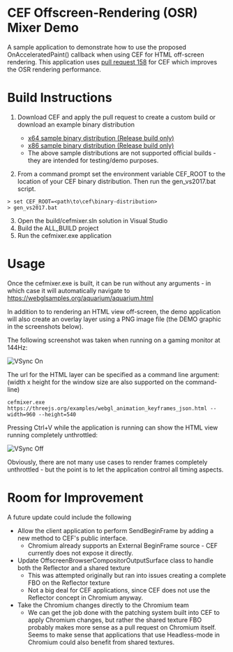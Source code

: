 # CEF Offscreen-Rendering (OSR) Mixer Demo

A sample application to demonstrate how to use the proposed OnAcceleratedPaint() callback when using CEF for HTML off-screen rendering.  This application uses [pull request 158](https://bitbucket.org/chromiumembedded/cef/pull-requests/158/support-external-textures-in-osr-mode/diff) for CEF which improves the OSR rendering performance.

# Build Instructions

1. Download CEF and apply the pull request to create a custom build or download an example binary distribution
    * [x64 sample binary distribution (Release build only)][x64_build]
    * [x86 sample binary distribution (Release build only)][x86_build]
    * The above sample distributions are not supported official builds - they are intended for testing/demo purposes.
    
2. From a command prompt set the environment variable CEF_ROOT to the location of your CEF binary distribution.  Then run the gen_vs2017.bat script.

```Batchfile
> set CEF_ROOT=<path\to\cef\binary-distribution>
> gen_vs2017.bat
```

3. Open the build/cefmixer.sln solution in Visual Studio
4. Build the ALL_BUILD project
5. Run the cefmixer.exe application

# Usage
Once the cefmixer.exe is built, it can be run without any arguments - in which case it will automatically navigate to https://webglsamples.org/aquarium/aquarium.html

In addition to to rendering an HTML view off-screen, the demo application will also create an overlay layer using a PNG image file (the DEMO graphic in the screenshots below).

The following screenshot was taken when running on a gaming monitor at 144Hz:

![VSync On][demo1]

The url for the HTML layer can be specified as a command line argument: (width x height for the window size are also supported on the command-line)

```Batchfile
cefmixer.exe https://threejs.org/examples/webgl_animation_keyframes_json.html --width=960 --height=540
```
Pressing Ctrl+V while the application is running can show the HTML view running completely unthrottled:

![VSync Off][demo2]

Obviously, there are not many use cases to render frames completely unthrottled - but the point is to let the application control all timing aspects.

# Room for Improvement
A future update could include the following 
 * Allow the client application to perform SendBeginFrame by adding a new method to CEF's public interface.
     * Chromium already supports an External BeginFrame source - CEF currently does not expose it directly.
 * Update OffscreenBrowserCompositorOutputSurface class to handle both the Reflector and a shared texture
     * This was attempted originally but ran into issues creating a complete FBO on the Reflector texture
     * Not a big deal for CEF applications, since CEF does not use the Reflector concept in Chromium anyway.
 * Take the Chromium changes directly to the Chromium team
     * We can get the job done with the patching system built into CEF to apply Chromium changes, but rather the shared texture FBO probably makes more sense as a pull request on Chromium itself.  Seems to make sense that applications that use Headless-mode in Chromium could also benefit from shared textures.

[demo1]: https://user-images.githubusercontent.com/2717038/36959722-2af057e8-2009-11e8-94a4-fd556f832001.png "Cefmixer Demo"
[demo2]: https://user-images.githubusercontent.com/2717038/36979126-25625fcc-204c-11e8-841d-058d2f53ba91.png "No VSync"
[x64_build]: https://s3.amazonaws.com/wesselsga/cef/issue_1006/cef_binary_3.3325.1745.g0492438_windows64_minimal.7z "x64 Distribution"
[x86_build]: https://s3.amazonaws.com/wesselsga/cef/issue_1006/cef_binary_3.3325.1745.g0492438_windows32_minimal.7z "x86 Distribution"


